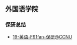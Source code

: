 ## 外国语学院 <!-- {docsify-ignore-all} -->

<!-- recent-update-start -->

### 保研总结

- [19-英语-F91fan-保研@CCNU](personal-summary/waiguoyu/19-英语-F91fan-保研@CCNU.md)

<!-- recent-update-end -->